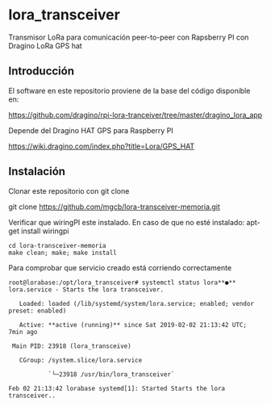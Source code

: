 # lora_transceiver
Transmisor LoRa para comunicación peer-to-peer con Rapsberry PI con Dragino LoRa GPS hat

## Introducción
El software en este repositorio proviene de la base del código disponible en:

https://github.com/dragino/rpi-lora-tranceiver/tree/master/dragino_lora_app

Depende del Dragino HAT GPS para Raspberry PI

https://wiki.dragino.com/index.php?title=Lora/GPS_HAT

## Instalación

Clonar este repositorio con git clone

git clone https://github.com/mgcb/lora-transceiver-memoria.git

Verificar que  wiringPI este instalado. En caso de que no esté instalado: apt-get install wiringpi

```
cd lora-transceiver-memoria
make clean; make; make install
```

Para comprobar que servicio creado está corriendo correctamente

```
root@lorabase:/opt/lora_transceiver# systemctl status lora**●** lora.service - Starts the lora transceiver.

   Loaded: loaded (/lib/systemd/system/lora.service; enabled; vendor preset: enabled)

   Active: **active (running)** since Sat 2019-02-02 21:13:42 UTC; 7min ago

 Main PID: 23918 (lora_transceive)

   CGroup: /system.slice/lora.service

​           `└─23918 /usr/bin/lora_transceiver`

Feb 02 21:13:42 lorabase systemd[1]: Started Starts the lora transceiver..

```